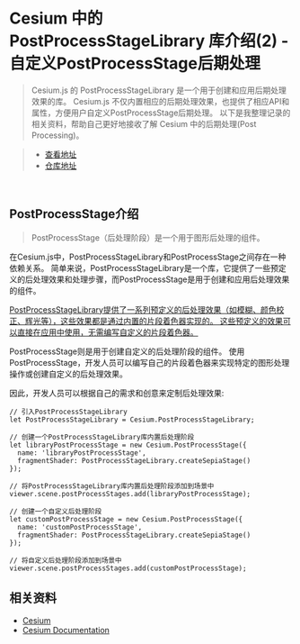 # Cesium 中的 PostProcessStageLibrary 库介绍(2) - 自定义PostProcessStage后期处理

> Cesium.js 的 PostProcessStageLibrary 是一个用于创建和应用后期处理效果的库。
> Cesium.js 不仅内置相应的后期处理效果，也提供了相应API和属性，方便用户自定义PostProcessStage后期处理。
> 以下是我整理记录的相关资料，帮助自己更好地接收了解 Cesium 中的后期处理(Post Processing)。

> - [查看地址](https://cesium-custom-post-process.vercel.app/)
> - [仓库地址](https://github.com/WaterSeeding/CesiumCustomPostProcess)

<br />

## PostProcessStage介绍

> PostProcessStage（后处理阶段）是一个用于图形后处理的组件。

在Cesium.js中，PostProcessStageLibrary和PostProcessStage之间存在一种依赖关系。
简单来说，PostProcessStageLibrary是一个库，它提供了一些预定义的后处理效果和处理步骤，而PostProcessStage是用于创建和应用后处理效果的组件。

[PostProcessStageLibrary提供了一系列预定义的后处理效果（如模糊、颜色校正、辉光等），这些效果都是通过内置的片段着色器实现的。
这些预定义的效果可以直接在应用中使用，无需编写自定义的片段着色器。](https://juejin.cn/post/7267091417029476413)

PostProcessStage则是用于创建自定义的后处理阶段的组件。
使用PostProcessStage，开发人员可以编写自己的片段着色器来实现特定的图形处理操作或创建自定义的后处理效果。

因此，开发人员可以根据自己的需求和创意来定制后处理效果:

```tsx
// 引入PostProcessStageLibrary
let PostProcessStageLibrary = Cesium.PostProcessStageLibrary;

// 创建一个PostProcessStageLibrary库内置后处理阶段
let libraryPostProcessStage = new Cesium.PostProcessStage({
  name: 'libraryPostProcessStage',
  fragmentShader: PostProcessStageLibrary.createSepiaStage()
});

// 将PostProcessStageLibrary库内置后处理阶段添加到场景中
viewer.scene.postProcessStages.add(libraryPostProcessStage);

// 创建一个自定义后处理阶段
let customPostProcessStage = new Cesium.PostProcessStage({
  name: 'customPostProcessStage',
  fragmentShader: PostProcessStageLibrary.createSepiaStage()
});

// 将自定义后处理阶段添加到场景中
viewer.scene.postProcessStages.add(customPostProcessStage);
```

## 相关资料

- [Cesium](https://cesium.com/)
- [Cesium Documentation](https://cesium.com/docs/)